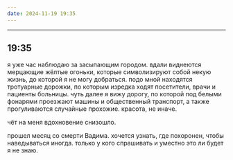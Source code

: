 ```yaml
---
date: 2024-11-19 19:35
---
```


---
19:35
---
я уже час наблюдаю за засыпающим городом. вдали виднеются мерцающие жёлтые огоньки, которые символизируют собой некую жизнь, до которой я не могу добраться. подо мной находятся тротуарные дорожки, по которым изредка ходят посетители, врачи и пациенты больницы. чуть далее я вижу дорогу, по которой под белыми фонарями проезжают машины и общественный транспорт, а также прогуливаются случайные прохожие. красота, не иначе.

чёт на меня вдохновение снизошло.

прошел месяц со смерти Вадима. хочется узнать, где похоронен, чтобы наведываться иногда. только у кого спрашивать и уместно это ли будет я не знаю.
